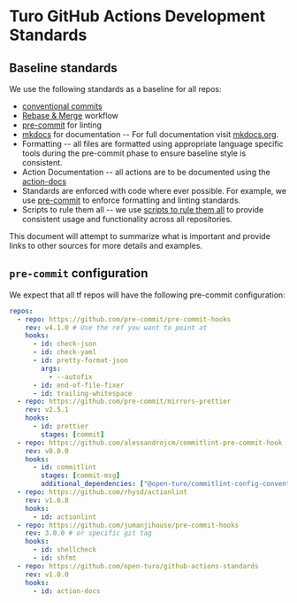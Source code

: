 # Turo GitHub Actions Development Standards

## Baseline standards

We use the following standards as a baseline for all repos:

- [conventional commits](https://www.conventionalcommits.org/en/v1.0.0/)
- [Rebase & Merge](https://docs.github.com/en/github/collaborating-with-issues-and-pull-requests/about-pull-request-merges#rebase-and-merge-your-pull-request-commits)
  workflow
- [pre-commit](https://pre-commit.com/) for linting
- [mkdocs](https://www.mkdocs.org/) for documentation -- For full documentation
  visit [mkdocs.org](https://www.mkdocs.org).
- Formatting -- all files are formatted using appropriate language specific tools during the pre-commit phase to ensure
  baseline style is consistent.
- Action Documentation -- all actions are to be documented using the [action-docs](https://github.com/npalm/action-docs)
- Standards are enforced with code where ever possible. For example, we use [pre-commit](https://pre-commit.com/) to
  enforce formatting and linting standards.
- Scripts to rule them all -- we use [scripts to rule them all](https://github.com/github/scripts-to-rule-them-all) to
  provide consistent usage and functionality across all repositories.

This document will attempt to summarize what is important and provide links to other sources for more details and
examples.

## `pre-commit` configuration

We expect that all tf repos will have the following pre-commit configuration:

```yaml
repos:
  - repo: https://github.com/pre-commit/pre-commit-hooks
    rev: v4.1.0 # Use the ref you want to point at
    hooks:
      - id: check-json
      - id: check-yaml
      - id: pretty-format-json
        args:
          - --autofix
      - id: end-of-file-fixer
      - id: trailing-whitespace
  - repo: https://github.com/pre-commit/mirrors-prettier
    rev: v2.5.1
    hooks:
      - id: prettier
        stages: [commit]
  - repo: https://github.com/alessandrojcm/commitlint-pre-commit-hook
    rev: v8.0.0
    hooks:
      - id: commitlint
        stages: [commit-msg]
        additional_dependencies: ["@open-turo/commitlint-config-conventional"]
  - repo: https://github.com/rhysd/actionlint
    rev: v1.6.8
    hooks:
      - id: actionlint
  - repo: https://github.com/jumanjihouse/pre-commit-hooks
    rev: 3.0.0 # or specific git tag
    hooks:
      - id: shellcheck
      - id: shfmt
  - repo: https://github.com/open-turo/github-actions-standards
    rev: v1.0.0
    hooks:
      - id: action-docs
```
